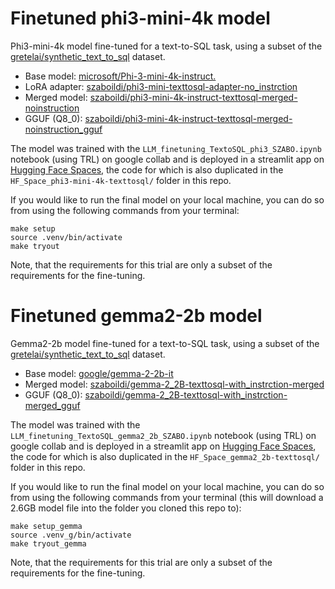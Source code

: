 # Finetuned phi3-mini-4k model
Phi3-mini-4k model fine-tuned for a text-to-SQL task, using a subset of the [gretelai/synthetic_text_to_sql](https://huggingface.co/datasets/gretelai/synthetic_text_to_sql/viewer/default/train?p=999&views%5B%5D=train&row=99901) dataset.

- Base model: [microsoft/Phi-3-mini-4k-instruct.](https://huggingface.co/microsoft/Phi-3-mini-4k-instruct)
- LoRA adapter: [szaboildi/phi3-mini-texttosql-adapter-no_instrction](https://huggingface.co/szaboildi/phi3-mini-texttosql-adapter-no_instrction)
- Merged model: [szaboildi/phi3-mini-4k-instruct-texttosql-merged-noinstruction](https://huggingface.co/szaboildi/phi3-mini-4k-instruct-texttosql-merged-noinstruction)
- GGUF (Q8_0): [szaboildi/phi3-mini-4k-instruct-texttosql-merged-noinstruction_gguf](https://huggingface.co/szaboildi/phi3-mini-4k-instruct-texttosql-merged-noinstruction_gguf)

The model was trained with the `LLM_finetuning_TextoSQL_phi3_SZABO.ipynb` notebook (using TRL) on google collab and is deployed in a streamlit app on [Hugging Face Spaces](https://huggingface.co/spaces/szaboildi/phi3-mini-4k-texttosql), the code for which is also duplicated in the `HF_Space_phi3-mini-4k-texttosql/` folder in this repo.

If you would like to run the final model on your local machine, you can do so from using the following commands from your terminal:
```
make setup
source .venv/bin/activate
make tryout
```
Note, that the requirements for this trial are only a subset of the requirements for the fine-tuning.

# Finetuned gemma2-2b model
Gemma2-2b model fine-tuned for a text-to-SQL task, using a subset of the [gretelai/synthetic_text_to_sql](https://huggingface.co/datasets/gretelai/synthetic_text_to_sql/viewer/default/train?p=999&views%5B%5D=train&row=99901) dataset.

- Base model: [google/gemma-2-2b-it](https://huggingface.co/google/gemma-2-2b-it)
- Merged model: [szaboildi/gemma-2_2B-texttosql-with_instrction-merged](https://huggingface.co/szaboildi/gemma-2_2B-texttosql-with_instrction-merged)
- GGUF (Q8_0): [szaboildi/gemma-2_2B-texttosql-with_instrction-merged_gguf](https://huggingface.co/szaboildi/gemma-2_2B-texttosql-with_instrction-merged_gguf)

The model was trained with the `LLM_finetuning_TextoSQL_gemma2_2b_SZABO.ipynb` notebook (using TRL) on google collab and is deployed in a streamlit app on [Hugging Face Spaces](https://huggingface.co/spaces/szaboildi/gemma_2_2B_texttosql_finetuned), the code for which is also duplicated in the `HF_Space_gemma2_2b-texttosql/` folder in this repo.

If you would like to run the final model on your local machine, you can do so from using the following commands from your terminal (this will download a 2.6GB model file into the folder you cloned this repo to):
```
make setup_gemma
source .venv_g/bin/activate
make tryout_gemma
```
Note, that the requirements for this trial are only a subset of the requirements for the fine-tuning.
